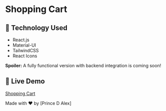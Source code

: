 # Shopping Cart

## 🚀 Technology Used  
- React.js  
- Material-UI  
- TailwindCSS
- React Icons 

**Spoiler:** A fully functional version with backend integration is coming soon!  

## 🔗 Live Demo  
[Shopping Cart](https://israshoplingcart.vercel.app) 



Made with ❤️ by [Prince D Alex]
